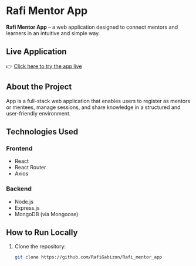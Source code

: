 # Rafi Mentor App

**Rafi Mentor App** – a web application designed to connect mentors and learners in an intuitive and simple way.

## Live Application

👉 [Click here to try the app live](https://rafi-mentor-client.onrender.com/)

## About the Project

App is a full-stack web application that enables users to register as mentors or mentees, manage sessions, and share knowledge in a structured and user-friendly environment.

## Technologies Used

### Frontend

- React
- React Router
- Axios

### Backend

- Node.js
- Express.js
- MongoDB (via Mongoose)

## How to Run Locally

1. Clone the repository:

   ```bash
   git clone https://github.com/RafiGabizon/Rafi_mentor_app

